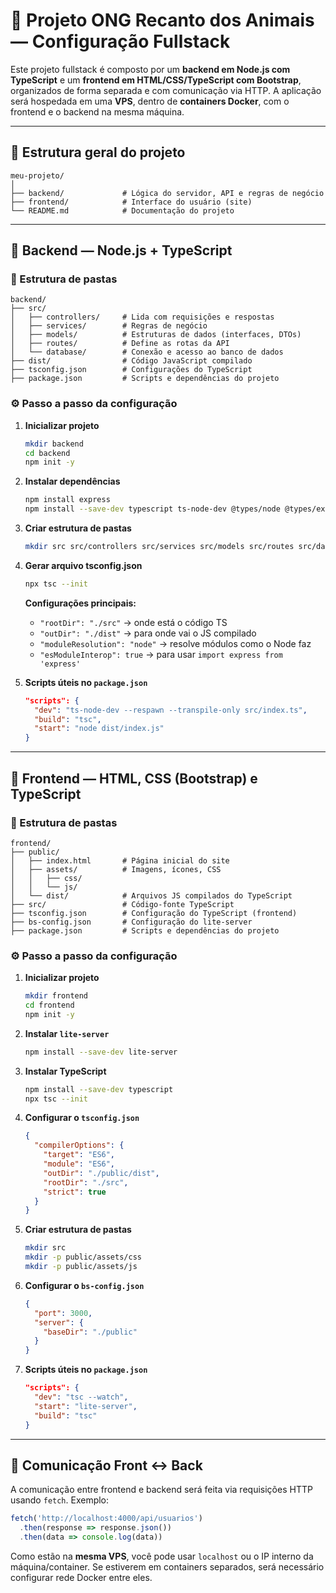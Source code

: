 # 📘 Projeto ONG Recanto dos Animais — Configuração Fullstack

Este projeto fullstack é composto por um **backend em Node.js com TypeScript** e um **frontend em HTML/CSS/TypeScript com Bootstrap**, organizados de forma separada e com comunicação via HTTP. A aplicação será hospedada em uma **VPS**, dentro de **containers Docker**, com o frontend e o backend na mesma máquina.

---

## 📁 Estrutura geral do projeto

```
meu-projeto/
│
├── backend/             # Lógica do servidor, API e regras de negócio
├── frontend/            # Interface do usuário (site)
└── README.md            # Documentação do projeto
```

---

## 🔧 Backend — Node.js + TypeScript

### 📁 Estrutura de pastas

```
backend/
├── src/
│   ├── controllers/     # Lida com requisições e respostas
│   ├── services/        # Regras de negócio
│   ├── models/          # Estruturas de dados (interfaces, DTOs)
│   ├── routes/          # Define as rotas da API
│   └── database/        # Conexão e acesso ao banco de dados
├── dist/                # Código JavaScript compilado
├── tsconfig.json        # Configurações do TypeScript
├── package.json         # Scripts e dependências do projeto
```

### ⚙️ Passo a passo da configuração

1. **Inicializar projeto**
   ```bash
   mkdir backend
   cd backend
   npm init -y
   ```

2. **Instalar dependências**
   ```bash
   npm install express
   npm install --save-dev typescript ts-node-dev @types/node @types/express
   ```

3. **Criar estrutura de pastas**
   ```bash
   mkdir src src/controllers src/services src/models src/routes src/database
   ```

4. **Gerar arquivo tsconfig.json**
   ```bash
   npx tsc --init
   ```
   **Configurações principais:**
   - `"rootDir": "./src"` → onde está o código TS
   - `"outDir": "./dist"` → para onde vai o JS compilado
   - `"moduleResolution": "node"` → resolve módulos como o Node faz
   - `"esModuleInterop": true` → para usar `import express from 'express'`

5. **Scripts úteis no `package.json`**
   ```json
   "scripts": {
     "dev": "ts-node-dev --respawn --transpile-only src/index.ts",
     "build": "tsc",
     "start": "node dist/index.js"
   }
   ```

---

## 🎨 Frontend — HTML, CSS (Bootstrap) e TypeScript

### 📁 Estrutura de pastas

```
frontend/
├── public/
│   ├── index.html       # Página inicial do site
│   ├── assets/          # Imagens, ícones, CSS
│   │   ├── css/
│   │   └── js/
│   └── dist/            # Arquivos JS compilados do TypeScript
├── src/                 # Código-fonte TypeScript
├── tsconfig.json        # Configuração do TypeScript (frontend)
├── bs-config.json       # Configuração do lite-server
├── package.json         # Scripts e dependências do projeto
```

### ⚙️ Passo a passo da configuração

1. **Inicializar projeto**
   ```bash
   mkdir frontend
   cd frontend
   npm init -y
   ```

2. **Instalar `lite-server`**
   ```bash
   npm install --save-dev lite-server
   ```

3. **Instalar TypeScript**
   ```bash
   npm install --save-dev typescript
   npx tsc --init
   ```

4. **Configurar o `tsconfig.json`**
   ```json
   {
     "compilerOptions": {
       "target": "ES6",
       "module": "ES6",
       "outDir": "./public/dist",
       "rootDir": "./src",
       "strict": true
     }
   }
   ```

5. **Criar estrutura de pastas**
   ```bash
   mkdir src
   mkdir -p public/assets/css
   mkdir -p public/assets/js
   ```

6. **Configurar o `bs-config.json`**
   ```json
   {
     "port": 3000,
     "server": {
       "baseDir": "./public"
     }
   }
   ```

7. **Scripts úteis no `package.json`**
   ```json
   "scripts": {
     "dev": "tsc --watch",
     "start": "lite-server",
     "build": "tsc"
   }
   ```

---

## 🔌 Comunicação Front <-> Back

A comunicação entre frontend e backend será feita via requisições HTTP usando `fetch`. Exemplo:

```ts
fetch('http://localhost:4000/api/usuarios')
  .then(response => response.json())
  .then(data => console.log(data))
```

Como estão na **mesma VPS**, você pode usar `localhost` ou o IP interno da máquina/container. Se estiverem em containers separados, será necessário configurar rede Docker entre eles.